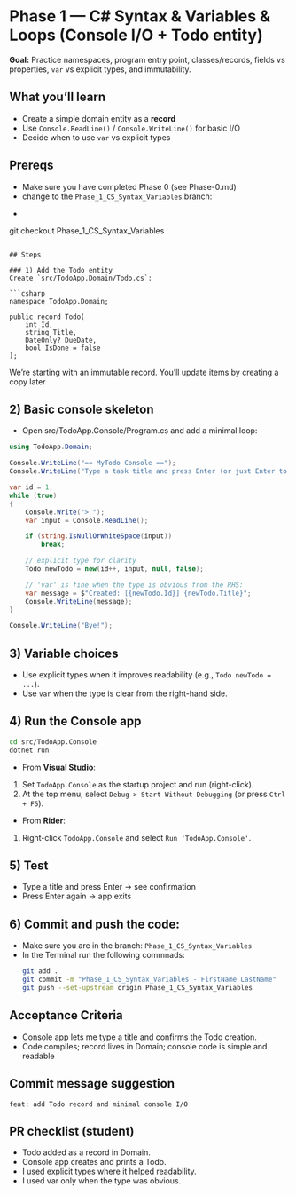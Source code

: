 ﻿# Phase 1 — C# Syntax & Variables & Loops (Console I/O + Todo entity)

**Goal:** Practice namespaces, program entry point, classes/records, fields vs properties, `var` vs explicit types, and immutability.

## What you’ll learn
- Create a simple domain entity as a **record**
- Use `Console.ReadLine()` / `Console.WriteLine()` for basic I/O
- Decide when to use `var` vs explicit types

## Prereqs
- Make sure you have completed Phase 0 (see Phase-0.md)
- change to the `Phase_1_CS_Syntax_Variables` branch:
- ```bash
git checkout Phase_1_CS_Syntax_Variables
```

## Steps

### 1) Add the Todo entity
Create `src/TodoApp.Domain/Todo.cs`:

```csharp
namespace TodoApp.Domain;

public record Todo(
    int Id,
    string Title,
    DateOnly? DueDate,
    bool IsDone = false
);
```

We’re starting with an immutable record. You’ll update items by creating a copy later

## 2) Basic console skeleton
- Open src/TodoApp.Console/Program.cs and add a minimal loop:
```csharp
using TodoApp.Domain;

Console.WriteLine("== MyTodo Console ==");
Console.WriteLine("Type a task title and press Enter (or just Enter to exit).");

var id = 1;
while (true)
{
    Console.Write("> ");
    var input = Console.ReadLine();

    if (string.IsNullOrWhiteSpace(input))
        break;

    // explicit type for clarity
    Todo newTodo = new(id++, input, null, false);

    // 'var' is fine when the type is obvious from the RHS:
    var message = $"Created: [{newTodo.Id}] {newTodo.Title}";
    Console.WriteLine(message);
}

Console.WriteLine("Bye!");
```

## 3) Variable choices
- Use explicit types when it improves readability (e.g., `Todo newTodo = ...`).
- Use `var` when the type is clear from the right-hand side.

## 4) Run the Console app
```bash
cd src/TodoApp.Console
dotnet run
```

- From **Visual Studio**:
1. Set `TodoApp.Console` as the startup project and run (right-click).
2. At the top menu, select `Debug > Start Without Debugging` (or press `Ctrl + F5`).

- From **Rider**:
1. Right-click `TodoApp.Console` and select `Run 'TodoApp.Console'`.

## 5) Test
- Type a title and press Enter → see confirmation
- Press Enter again → app exits

## 6) Commit and push the code:
- Make sure you are in the branch: `Phase_1_CS_Syntax_Variables`
- In the Terminal run the following commnads:
   ```bash
   git add .
   git commit -m "Phase_1_CS_Syntax_Variables - FirstName LastName"
   git push --set-upstream origin Phase_1_CS_Syntax_Variables
   ```

## Acceptance Criteria

- Console app lets me type a title and confirms the Todo creation.
- Code compiles; record lives in Domain; console code is simple and readable

## Commit message suggestion

`feat: add Todo record and minimal console I/O`

## PR checklist (student)

- Todo added as a record in Domain.
- Console app creates and prints a Todo.
- I used explicit types where it helped readability.
- I used var only when the type was obvious.